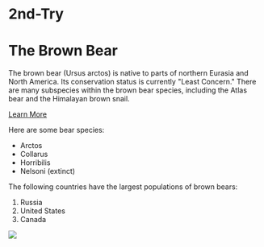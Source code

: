 # 2nd-Try

<!DOCTYPE html>
<html>
<head>
<title> Animals Around the World </title>
</head>
<body>
  <h1>The Brown Bear</h1>
  <!-- A section that describes the brown bear -->
  <p>The brown bear (Ursus arctos) is native to parts of northern Eurasia and North America. Its conservation status is currently "Least Concern." There are many subspecies within the brown bear species, including the Atlas bear and the Himalayan brown snail.</p>
  <a href="https://en.wikipedia.org/wiki/Brown_bear">Learn More</a>
  <p>Here are some bear species:</p>
  <ul>
    <li>Arctos</li>
    <li>Collarus</li>
    <li>Horribilis</li>
    <li>Nelsoni (extinct)</li>
  </ul>
  <p>The following countries have the largest populations of brown bears:</p>
  <ol>
    <li>Russia</li>
    <li>United States</li>
    <li>Canada</li>
  </ol>
  <a href="#" target="_blank">
    <img src="https://s3.amazonaws.com/codecademy-content/courses/web-101/web101-image_brownbear.jpg" /></a>
</body> 
</html>

